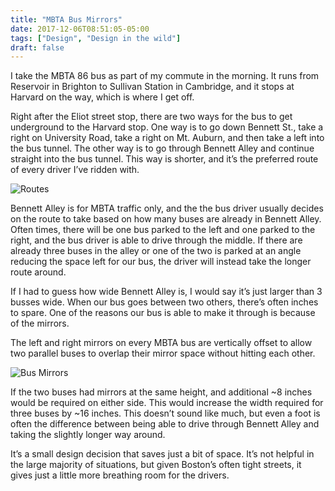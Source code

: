 ```yaml
---
title: "MBTA Bus Mirrors"
date: 2017-12-06T08:51:05-05:00
tags: ["Design", "Design in the wild"]
draft: false
---
```


I take the MBTA 86 bus as part of my commute in the morning. It runs from Reservoir in Brighton to Sullivan Station in Cambridge, and it stops at Harvard on the way, which is where I get off.

Right after the Eliot street stop, there are two ways for the bus to get underground to the Harvard stop. One way is to go down Bennett St., take a right on University Road, take a right on Mt. Auburn, and then take a left into the bus tunnel.  The other way is to go through Bennett Alley and continue straight into the bus tunnel. This way is shorter, and it’s the preferred route of every driver I’ve ridden with.

![Routes](routes.png)

Bennett Alley is for MBTA traffic only, and the the bus driver usually decides on the route to take based on how many buses are already in Bennett Alley. Often times, there will be one bus parked to the left and one parked to the right, and the bus driver is able to drive through the middle.  If there are already three buses in the alley or one of the two is parked at an angle reducing the space left for our bus, the driver will instead take the longer route around.

If I had to guess how wide Bennett Alley is, I would say it’s just larger than 3 busses wide. When our bus goes between two others, there’s often inches to spare. One of the reasons our bus is able to make it through is because of the mirrors.

The left and right mirrors on every MBTA bus are vertically offset to allow two parallel buses to overlap their mirror space without hitting each other.

![Bus Mirrors](mirrors.png)

If the two buses had mirrors at the same height, and additional ~8 inches would be required on either side. This would increase the width required for three buses by ~16 inches.  This doesn’t sound like much, but even a foot is often the difference between being able to drive through Bennett Alley and taking the slightly longer way around.

It’s a small design decision that saves just a bit of space.  It’s not helpful in the large majority of situations, but given Boston’s often tight streets, it gives just a little more breathing room for the drivers.
